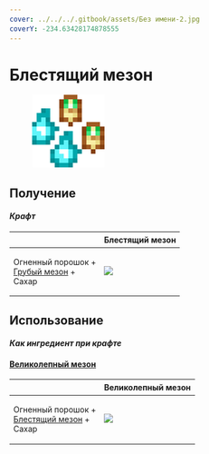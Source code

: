 ```yaml
---
cover: ../../../.gitbook/assets/Без имени-2.jpg
coverY: -234.63428174878555
---
```


# Блестящий мезон

<figure><img src="../../../.gitbook/assets/meson_3_128.png" alt=""><figcaption></figcaption></figure>

## Получение

#### _Крафт_

| ㅤ                                                                             | Блестящий мезон                            |
| ----------------------------------------------------------------------------- | ------------------------------------------ |
| <p>Огненный порошок +<br><a href="meson_1.md">Грубый мезон</a> +<br>Сахар</p> | ![](../../../.gitbook/assets/meson\_3.png) |

## Использование

#### _Как ингредиент при крафте_

#### [Великолепный мезон](meson\_4.md)

| ㅤ                                                                                | Великолепный мезон                         |
| -------------------------------------------------------------------------------- | ------------------------------------------ |
| <p>Огненный порошок +<br><a href="meson_3.md">Блестящий мезон</a> +<br>Сахар</p> | ![](../../../.gitbook/assets/meson\_4.png) |
